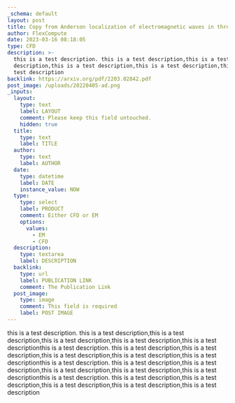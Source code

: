 ```yaml
---
_schema: default
layout: post
title: Copy from Anderson localization of electromagnetic waves in three dimensions
author: FlexCompute
date: 2023-03-16 08:18:05
type: CFD
description: >-
  this is a test description. this is a test description,this is a test
  description,this is a test description,this is a test description,this is a
  test description
backlink: https://arxiv.org/pdf/2203.02842.pdf
post_image: /uploads/20220405-ad.png
_inputs:
  layout:
    type: text
    label: LAYOUT
    comment: Please keep this field untouched.
    hidden: true
  title:
    type: text
    label: TITLE
  author:
    type: text
    label: AUTHOR
  date:
    type: datetime
    label: DATE
    instance_value: NOW
  type:
    type: select
    label: PRODUCT
    comment: Either CFD or EM
    options:
      values:
        - EM
        - CFD
  description:
    type: textarea
    label: DESCRIPTION
  backlink:
    type: url
    label: PUBLICATION LINK
    comment: The Publication Link
  post_image:
    type: image
    comment: This field is required
    label: POST IMAGE
---
```

this is a test description. this is a test description,this is a test description,this is a test description,this is a test description,this is a test descriptionthis is a test description. this is a test description,this is a test description,this is a test description,this is a test description,this is a test descriptionthis is a test description. this is a test description,this is a test description,this is a test description,this is a test description,this is a test descriptionthis is a test description. this is a test description,this is a test description,this is a test description,this is a test description,this is a test description
